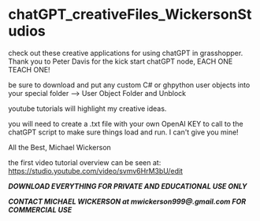 # chatGPT_creativeFiles_WickersonStudios
check out these creative applications for using chatGPT in grasshopper.  Thank you to Peter Davis for the kick start chatGPT node, EACH ONE TEACH ONE!

be sure to download and put any custom C# or ghpython user objects into your special folder --> User Object Folder and Unblock

youtube tutorials will highlight my creative ideas.

you will need to create a .txt file with your own OpenAI KEY to call to the chatGPT script to make sure things load and run.  I can't give you mine!

All the Best,  Michael Wickerson

the first video tutorial overview can be seen at: https://studio.youtube.com/video/svmv6HrM3bU/edit

***DOWNLOAD EVERYTHING FOR PRIVATE AND EDUCATIONAL USE ONLY***

***CONTACT MICHAEL WICKERSON at mwickerson999@.gmail.com FOR COMMERCIAL USE***
